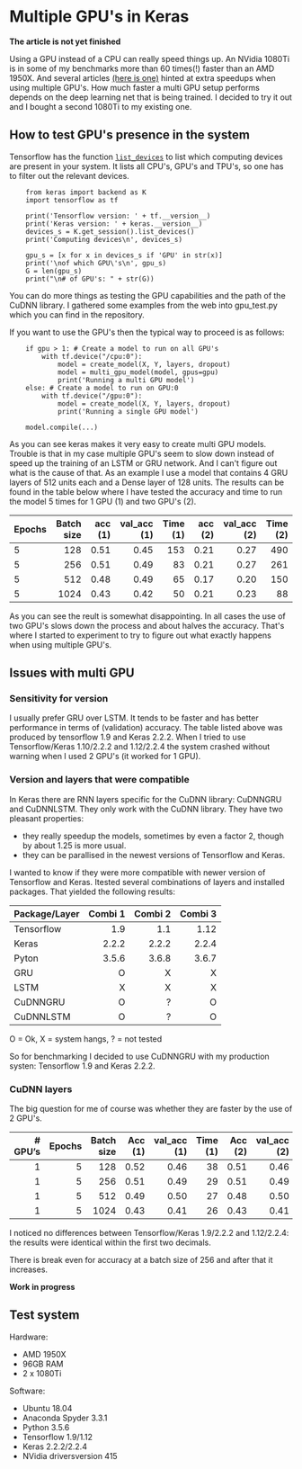 # Multiple GPU's in Keras

**The article is not yet finished**

Using a GPU instead of a CPU can really speed things up. An NVidia 1080Ti is in some of my benchmarks more than 60 times(!) faster than an AMD 1950X. And several articles [(here is one)](https://medium.com/@iliakarmanov/multi-gpu-rosetta-stone-d4fa96162986) hinted at extra speedups when using multiple GPU's. How much faster a multi GPU setup performs depends on the deep learning net that is being trained. I decided to try it out and I bought a second 1080Ti to my existing one. 

## How to test GPU's presence in the system
Tensorflow has the function [`list_devices`](https://www.tensorflow.org/api_docs/python/tf/Session) to list which computing devices are present in your system. It lists all CPU's, GPU's and TPU's, so one has to filter out the relevant devices. 
```
    from keras import backend as K
    import tensorflow as tf

    print('Tensorflow version: ' + tf.__version__)
    print('Keras version: ' + keras.__version__)
    devices_s = K.get_session().list_devices()
    print('Computing devices\n', devices_s)

    gpu_s = [x for x in devices_s if 'GPU' in str(x)]
    print('\nof which GPU\'s\n', gpu_s)
    G = len(gpu_s)
    print("\n# of GPU's: " + str(G))
```
You can do more things as testing the GPU capabilities and the path of the CuDNN library. I gathered some examples from the web into gpu_test.py which you can find in the repository.

If you want to use the GPU's then the typical way to proceed is as follows:

```
    if gpu > 1: # Create a model to run on all GPU's
        with tf.device("/cpu:0"):
            model = create_model(X, Y, layers, dropout)
            model = multi_gpu_model(model, gpus=gpu)
            print('Running a multi GPU model')
    else: # Create a model to run on GPU:0
        with tf.device("/gpu:0"):
            model = create_model(X, Y, layers, dropout)
            print('Running a single GPU model')

    model.compile(...)
```
As you can see keras makes it very easy to create multi GPU models. Trouble is that in my case multiple GPU's seem to slow down instead of speed up the training of an LSTM or GRU network. And I can't figure out what is the cause of that. As an example I use a model that contains 4 GRU layers of 512 units each and a Dense layer of 128 units. The results can be found in the table below where I have tested the accuracy and time to run the model 5 times for 1 GPU (1) and two GPU's (2).

|Epochs|Batch size|acc (1)|val_acc (1)|Time (1)|acc (2)|val_acc (2)|Time (2)|
|---|---:|---:|---:|---:|---:|---:|---:|
|5|128|0.51|0.45|153|0.21|0.27|490|
|5|256|0.51|0.49|83|0.21|0.27|261|
|5|512|0.48|0.49|65|0.17|0.20|150|
|5|1024|0.43|0.42|50|0.21|0.23|88|

As you can see the reult is somewhat disappointing. In all cases the use of two GPU's slows down the process and about halves the accuracy. That's where I started to experiment to try to figure out what exactly happens when using multiple GPU's.

## Issues with multi GPU

### Sensitivity for version
I usually prefer GRU over LSTM. It tends to be faster and has better performance in terms of (validation) accuracy. The table listed above was produced by tensorflow 1.9 and Keras 2.2.2. When I tried to use Tensorflow/Keras 1.10/2.2.2 and 1.12/2.2.4 the system crashed without warning when I used 2 GPU's (it worked for 1 GPU). 

### Version and layers that were compatible
In Keras there are RNN layers specific for the CuDNN library: CuDNNGRU and CuDNNLSTM. They only work with the CuDNN library. They have two pleasant properties:
- they really speedup the models, sometimes by even a factor 2, though by about 1.25 is more usual.
- they can be parallised in the newest versions of Tensorflow and Keras.

I wanted to know if they were more compatible with newer version of Tensorflow and Keras. Itested several combinations of layers and installed packages. That yielded the following results:

|Package/Layer|Combi 1|Combi 2|Combi 3
|---|---:|---:|---:|
|Tensorflow|1.9|1.1|1.12
|Keras|2.2.2|2.2.2|2.2.4
|Pyton|3.5.6|3.6.8|3.6.7
|GRU|O|X|X
|LSTM|X|X|X
|CuDNNGRU|O|?|O
|CuDNNLSTM|O|?|O

O = Ok, X = system hangs, ? = not tested

So for benchmarking I decided to use CuDNNGRU with my production systen: Tensorflow 1.9 and Keras 2.2.2.

### CuDNN layers

The big question for me of course was whether they are faster by the use of 2 GPU's.

|# GPU’s|Epochs|Batch size|Acc (1)|val_acc (1)|Time (1)|Acc (2)|val_acc (2)|Time (2)|Speed up
|---:|---:|---:|---:|---:|---:|---:|---:|---:|---:
|1|5|128|0.52|0.46|38|0.51|0.46|43|0.88
|1|5|256|0.51|0.49|29|0.51|0.49|27|1.07
|1|5|512|0.49|0.50|27|0.48|0.50|22|1.23
|1|5|1024|0.43|0.41|26|0.43|0.41|17|1.53

I noticed no differences between Tensorflow/Keras 1.9/2.2.2 and 1.12/2.2.4: the results were identical within the first two decimals. 

There is break even for accuracy at a batch size of 256 and after that it increases. 

**Work in progress**

## Test system
Hardware:
- AMD 1950X
- 96GB RAM
- 2 x 1080Ti

Software:
- Ubuntu 18.04
- Anaconda Spyder 3.3.1
- Python 3.5.6
- Tensorflow 1.9/1.12
- Keras 2.2.2/2.2.4
- NVidia driversversion 415
